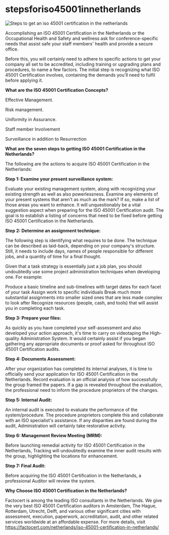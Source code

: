 # stepsforiso45001innetherlands

![Steps to get an iso 45001 certification in the netherlands](https://user-images.githubusercontent.com/89084770/164708048-7e90ef4c-88a8-4418-8bec-777d199c6db7.png)

Accomplishing an ISO 45001 Certification in the Netherlands or the Occupational Health and Safety and wellness ask for conference-specific needs that assist safe your staff members' health and provide a secure office.

Before this, you will certainly need to adhere to specific actions to get your company all set to be accredited, including training or upgrading plans and procedures, to name a few factors. The initial step is recognizing what ISO 45001 Certification involves, containing the demands you'll need to fulfil before applying it.

**What are the ISO 45001 Certification Concepts?**

Effective Management.

Risk management.

Uniformity in Assurance.

Staff member Involvement

Surveillance in addition to Resurrection

**What are the seven steps to getting ISO 45001 Certification in the Netherlands?**

The following are the actions to acquire ISO 45001 Certification in the Netherlands:

**Step 1: Examine your present surveillance system:**

Evaluate your existing management system, along with recognizing your existing strength as well as also powerlessness. Examine any elements of your present systems that aren't as much as the mark? If so, make a list of those areas you want to enhance. It will unquestionably be a vital suggestion aspect when preparing for the ISO 45001 Certification audit. The goal is to establish a listing of concerns that need to be fixed before getting ISO 45001 Certification in the Netherlands.

**Step 2: Determine an assignment technique:**

The following step is identifying what requires to be done. The technique can be described as laid-back, depending on your company's structure. Still, it needs to include days, names of people responsible for different jobs, and a quantity of time for a final thought.

Given that a task strategy is essentially just a job plan, you should undoubtedly use some project administration techniques when developing one. For example:

Produce a basic timeline and sub-timelines with target dates for each facet of your task Assign work to specific individuals Break much more substantial assignments into smaller sized ones that are less made complex to look after Recognize resources (people, cash, and tools) that will assist you in completing each task.

**Step 3: Prepare your files:**

As quickly as you have completed your self-assessment and also developed your action approach, it's time to carry on videotaping the High-quality Administration System. It would certainly assist if you began gathering any appropriate documents or proof asked for throughout ISO 45001 Certification audits.

**Step 4: Documents Assessment:**

After your organization has completed its internal analyses, it is time to officially send your application for ISO 45001 Certification in the Netherlands. Record evaluation is an official analysis of how successfully the group framed the papers. If a gap is revealed throughout the evaluation, the professional need to inform the procedure proprietors of the changes.

**Step 5: Internal Audit:**

An internal audit is executed to evaluate the performance of the system/procedure. The procedure proprietors complete this and collaborate with an ISO specialist's assistance. If any disparities are found during the audit, Administration will certainly take restorative activity.

**Step 6: Management Review Meeting (MRM):**

Before launching remedial activity for ISO 45001 Certification in the Netherlands, Tracking will undoubtedly examine the inner audit results with the group, highlighting the locations for enhancement.

**Step 7: Final Audit:**

Before acquiring the ISO 45001 Certification in the Netherlands, a professional Auditor will review the system.

**Why Choose ISO 45001 Certification in the Netherlands?**

Factocert is among the leading ISO consultants in the Netherlands. We give the very best ISO 45001 Certification auditors in Amsterdam, The Hague, Rotterdam, Utrecht, Delft, and various other significant cities with assessment, execution, paperwork, accreditation, audit, and other related services worldwide at an affordable expense. For more details, visit <a href="url">https://factocert.com/netherlands/iso-45001-certification-in-netherlands/</a>

